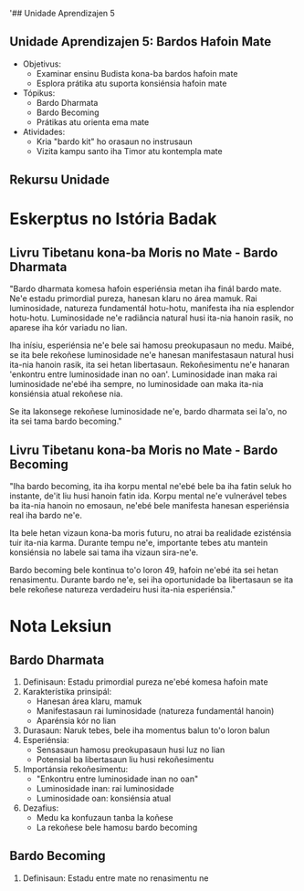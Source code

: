 '## Unidade Aprendizajen 5

## Unidade Aprendizajen 5: Bardos Hafoin Mate
- Objetivus:
  * Examinar ensinu Budista kona-ba bardos hafoin mate
  * Esplora prátika atu suporta konsiénsia hafoin mate
- Tópikus:
  * Bardo Dharmata 
  * Bardo Becoming 
  * Prátikas atu orienta ema mate
- Atividades:
  * Kria "bardo kit" ho orasaun no instrusaun
  * Vizita kampu santo iha Timor atu kontempla mate

## Rekursu Unidade

# Eskerptus no Istória Badak

## Livru Tibetanu kona-ba Moris no Mate - Bardo Dharmata

"Bardo dharmata komesa hafoin esperiénsia metan iha finál bardo mate. Ne'e estadu primordial pureza, hanesan klaru no área mamuk. Rai luminosidade, natureza fundamentál hotu-hotu, manifesta iha nia esplendor hotu-hotu. Luminosidade ne'e radiância natural husi ita-nia hanoin rasik, no aparese iha kór variadu no lian.

Iha inísiu, esperiénsia ne'e bele sai hamosu preokupasaun no medu. Maibé, se ita bele rekoñese luminosidade ne'e hanesan manifestasaun natural husi ita-nia hanoin rasik, ita sei hetan libertasaun. Rekoñesimentu ne'e hanaran 'enkontru entre luminosidade inan no oan'. Luminosidade inan maka rai luminosidade ne'ebé iha sempre, no luminosidade oan maka ita-nia konsiénsia atual rekoñese nia.

Se ita lakonsege rekoñese luminosidade ne'e, bardo dharmata sei la'o, no ita sei tama bardo becoming."

## Livru Tibetanu kona-ba Moris no Mate - Bardo Becoming

"Iha bardo becoming, ita iha korpu mental ne'ebé bele ba iha fatin seluk ho instante, de'it liu husi hanoin fatin ida. Korpu mental ne'e vulnerável tebes ba ita-nia hanoin no emosaun, ne'ebé bele manifesta hanesan esperiénsia real iha bardo ne'e.

Ita bele hetan vizaun kona-ba moris futuru, no atrai ba realidade ezisténsia tuir ita-nia karma. Durante tempu ne'e, importante tebes atu mantein konsiénsia no labele sai tama iha vizaun sira-ne'e.

Bardo becoming bele kontinua to'o loron 49, hafoin ne'ebé ita sei hetan renasimentu. Durante bardo ne'e, sei iha oportunidade ba libertasaun se ita bele rekoñese natureza verdadeiru husi ita-nia esperiénsia."

# Nota Leksiun

## Bardo Dharmata

1. Definisaun: Estadu primordial pureza ne'ebé komesa hafoin mate
2. Karakterístika prinsipál:
   - Hanesan área klaru, mamuk
   - Manifestasaun rai luminosidade (natureza fundamentál hanoin)
   - Aparénsia kór no lian
3. Durasaun: Naruk tebes, bele iha momentus balun to'o loron balun
4. Esperiénsia:
   - Sensasaun hamosu preokupasaun husi luz no lian
   - Potensial ba libertasaun liu husi rekoñesimentu
5. Importánsia rekoñesimentu:
   - "Enkontru entre luminosidade inan no oan"
   - Luminosidade inan: rai luminosidade
   - Luminosidade oan: konsiénsia atual
6. Dezafius:
   - Medu ka konfuzaun tanba la koñese
   - La rekoñese bele hamosu bardo becoming

## Bardo Becoming

1. Definisaun: Estadu entre mate no renasimentu ne